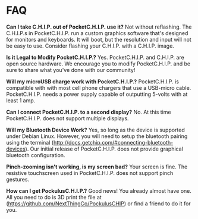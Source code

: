 # FAQ

**Can I take C.H.I.P. out of PocketC.H.I.P. use it?**
Not without reflashing. The C.H.I.P.s in PocketC.H.I.P. run a custom graphics software that's designed for monitors and keyboards. It will boot, but the resolution and input will not be easy to use. Consider flashing your C.H.I.P. with a C.H.I.P. image.

**Is it Legal to Modify PocketC.H.I.P.?**
Yes. PocketC.H.I.P. and C.H.I.P. are open source hardware. We encourage you to modify PocketC.H.I.P. and be sure to share what you've done with our community!


**Will my microUSB charge work with PocketC.H.I.P.?**
PocketC.H.I.P. is compatible with with most cell phone chargers that use a USB-micro cable. PocketC.H.I.P. needs a power supply capable of outputting 5-volts with at least 1 amp.


**Can I connect PocketC.H.I.P. to a second display?**
No. At this time PocketC.H.I.P. does not support multiple displays.

**Will my Bluetooth Device Work?**
Yes, so long as the device is supported under Debian Linux. However, you will need to setup the bluetooth pairing using the terminal (http://docs.getchip.com/#connecting-bluetooth-devices). Our initial release of PocketC.H.I.P. does not provide graphical bluetooth configuration.

**Pinch-zooming isn't working, is my screen bad?**
Your screen is fine. The resistive touchscreen used in PocketC.H.I.P. does not support pinch gestures.

**How can I get PockulusC.H.I.P.?**
Good news! You already almost have one. All you need to do is 3D print  the file at (https://github.com/NextThingCo/PockulusCHIP) or find a friend to do it for you.
